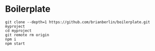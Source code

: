 # Boilerplate

```
git clone --depth=1 https://github.com/brianberlin/boilerplate.git myproject
cd myproject
git remote rm origin
npm i
npm start
```
